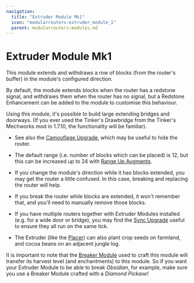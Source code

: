 ```yaml
---
navigation:
  title: "Extruder Module Mk1"
  icon: "modularrouters:extruder_module_1"
  parent: modularrouters:modules.md
---
```


# Extruder Module Mk1

This module extends and withdraws a row of blocks (from the router's buffer) in the module's configured direction.

By default, the module extends blocks when the router has a redstone signal, and withdraws them when the router has no signal, but a Redstone Enhancement can be added to the module to customise this behaviour.

Using this module, it's possible to build large extending bridges and doorways. (If you ever used the Tinker's Drawbridge from the Tinker's Mechworks mod in 1.7.10, the functionality will be familiar).
- See also the [Camouflage Upgrade](../upgrades/camouflage.md), which may be useful to hide the router.
- The default range (i.e. number of blocks which can be placed) is 12, but this can be increased up to 24 with [Range Up Augments](../augments/range_up.md).


- If you change the module's direction while it has blocks extended, you may get the router a little confused. In this case, breaking and replacing the router will help.
- If you break the router while blocks are extended, it won't remember that, and you'll need to manually remove those blocks.


- If you have multiple routers together with Extruder Modules installed (e.g. for a wide door or bridge), you may find the [Sync Upgrade](../upgrades/sync.md) useful to ensure they all run on the same tick.
- The Extruder (like the [Placer](./placer.md)) can also plant crop seeds on farmland, and cocoa beans on an adjacent jungle log.

It is important to note that the [Breaker Module](./breaker.md) used to craft this module will transfer its harvest level (and enchantments) to this module. So if you want your Extruder Module to be able to break *Obsidian*, for example, make sure you use a Breaker Module crafted with a *Diamond Pickaxe*!



<Recipe id="modularrouters:extruder_module_1" />

